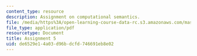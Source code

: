 ```yaml
---
content_type: resource
description: Assignment on computational semantics.
file: /media/https%3A/open-learning-course-data-rc.s3.amazonaws.com/mas-962-special-topics-in-media-technology-computational-semantics-fall-2002/de6529e14a03d96bdcfd746691eb8e02_a5.pdf
file_type: application/pdf
resourcetype: Document
title: Assignment 5
uid: de6529e1-4a03-d96b-dcfd-746691eb8e02
---
```

